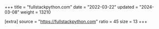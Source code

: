 +++
title = "fullstackpython.com"
date = "2022-03-22"
updated = "2024-03-08"
weight = 13210

[extra]
source = "https://fullstackpython.com"
ratio = 45
size = 13
+++
